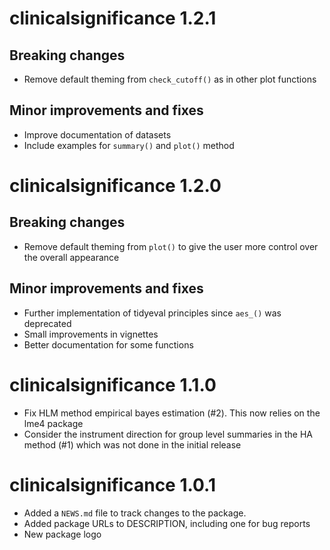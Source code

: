 # clinicalsignificance 1.2.1
## Breaking changes
* Remove default theming from `check_cutoff()` as in other plot functions

## Minor improvements and fixes
* Improve documentation of datasets
* Include examples for `summary()` and `plot()` method

# clinicalsignificance 1.2.0
## Breaking changes
* Remove default theming from `plot()` to give the user more control over the overall appearance

## Minor improvements and fixes
* Further implementation of tidyeval principles since `aes_()` was deprecated
* Small improvements in vignettes
* Better documentation for some functions


# clinicalsignificance 1.1.0
* Fix HLM method empirical bayes estimation (#2). This now relies on the lme4 package
* Consider the instrument direction for group level summaries in the HA method (#1) which was not done in the initial release


# clinicalsignificance 1.0.1
* Added a `NEWS.md` file to track changes to the package.
* Added package URLs to DESCRIPTION, including one for bug reports
* New package logo
